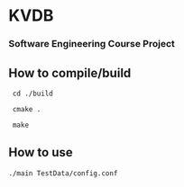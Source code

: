 # KVDB

### Software Engineering Course Project

## How to compile/build
```
 cd ./build

 cmake .

 make
```
## How to use
```
./main TestData/config.conf
```